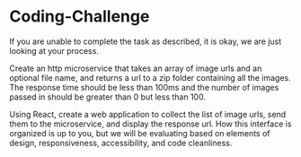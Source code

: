 # Coding-Challenge

If you are unable to complete the task as described, it is okay, we are just looking at your process.

Create an http microservice that takes an array of image urls and an optional file name, and returns a url to a zip folder containing all the images. The response time should be less than 100ms and the number of images passed in should be greater than 0 but less than 100.

Using React, create a web application to collect the list of image urls, send them to the microservice, and display the response url. How this interface is organized is up to you, but we will be evaluating based on elements of design, responsiveness, accessibility, and code cleanliness.

